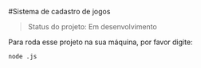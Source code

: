 #Sistema de cadastro de jogos

>Status do projeto: Em desenvolvimento

Para roda esse projeto na sua máquina, por favor digite:

```
node .js
```
